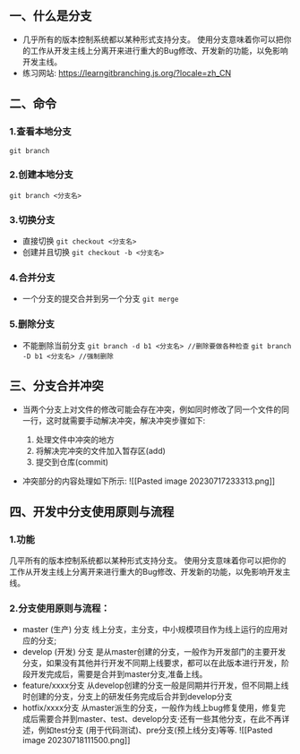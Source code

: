 ## 一、什么是分支
+ 几乎所有的版本控制系统都以某种形式支持分支。 使用分支意味着你可以把你的工作从开发主线上分离开来进行重大的Bug修改、开发新的功能，以免影响开发主线。
+ 练习网站: https://learngitbranching.js.org/?locale=zh_CN

## 二、命令
### 1.查看本地分支
`git branch`

### 2.创建本地分支
`git branch <分支名>`

### 3.切换分支
+ 直接切换
`git checkout <分支名>`
+ 创建并且切换
`git checkout -b <分支名>`

### 4.合并分支
+ 一个分支的提交合并到另一个分支
`git merge`

### 5.删除分支
+ 不能删除当前分支
`git branch -d b1 <分支名> //删除要做各种检查`
`git branch -D b1 <分支名> //强制删除`

## 三、分支合并冲突
+ 当两个分支上对文件的修改可能会存在冲突，例如同时修改了同一个文件的同一行，这时就需要手动解决冲突，解决冲突步骤如下:
	1. 处理文件中冲突的地方
	2. 将解决完冲突的文件加入暂存区(add)
	3. 提交到仓库(commit)

+ 冲突部分的内容处理如下所示:
![[Pasted image 20230717233313.png]]

## 四、开发中分支使用原则与流程
### 1.功能
几平所有的版本控制系统都以某种形式支持分支。 使用分支意味着你可以把你的工作从开发主线上分离开来进行重大的Bug修改、开发新的功能，以免影响开发主线。

### 2.分支使用原则与流程：
+ master (生产) 分支
	线上分支，主分支，中小规模项目作为线上运行的应用对应的分支;
+ develop (开发) 分支
	是从master创建的分支，一般作为开发部门的主要开发分支，如果没有其他并行开发不同期上线要求，都可以在此版本进行开发，阶段开发完成后，需要是合并到master分支,准备上线。
+ feature/xxxx分支
	从develop创建的分支一般是同期并行开发，但不同期上线时创建的分支，分支上的研发任务完成后合并到develop分支
+ hotfix/xxxx分支
	从master派生的分支，一般作为线上bug修复使用，修复完成后需要合并到master、test、develop分支·还有一些其他分支，在此不再详述，例如test分支 (用于代码测试)、pre分支(预上线分支)等等.
![[Pasted image 20230718111500.png]]